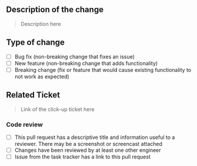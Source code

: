 ## Description of the change

> Description here

## Type of change
- [ ] Bug fix (non-breaking change that fixes an issue)
- [ ] New feature (non-breaking change that adds functionality)
- [ ] Breaking change (fix or feature that would cause existing functionality to not work as expected)

## Related Ticket

> Link of the click-up ticket here

### Code review

- [ ] This pull request has a descriptive title and information useful to a reviewer. There may be a screenshot or screencast attached
- [ ] Changes have been reviewed by at least one other engineer
- [ ] Issue from the task tracker has a link to this pull request
